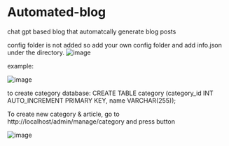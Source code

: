 # Automated-blog
chat gpt based blog that automatcally generate blog posts


config folder is not added so add your own config folder and add info.json under the directory.
![image](https://user-images.githubusercontent.com/79344902/220010640-304086ab-77db-40b9-be86-90c74a962eaf.png)

example:

![image](https://user-images.githubusercontent.com/79344902/220011092-08860574-20fc-45bb-bf88-cf2b4caebb03.png)


to create category database:
CREATE TABLE category (category_id INT AUTO_INCREMENT PRIMARY KEY, name VARCHAR(255));


To create new category & article, go to http://localhost/admin/manage/category and press button

![image](https://user-images.githubusercontent.com/79344902/220040142-89b690b7-e49e-4689-a5b9-201093887434.png)
